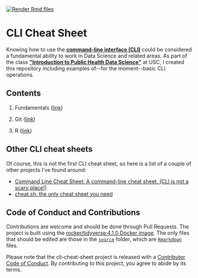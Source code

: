 [![Render Rmd files](https://github.com/gvegayon/cli-cheat-sheet/actions/workflows/render-all.yml/badge.svg)](https://github.com/gvegayon/cli-cheat-sheet/actions/workflows/render-all.yml)

# CLI Cheat Sheet

Knowing how to use the [**command-line interface (CLI)**](https://en.wikipedia.org/wiki/Command-line_interface) could be considered a fundamental ability to work in Data Science and related areas. As part of the class [**"Introduction to Public Health Data Science"**](https://github.com/USCbiostats/PM566) at USC, I created this repository including examples of--for the moment--basic CLI operations.

## Contents

1. Fundamentals ([link](01-fundamentals.md))

2. Git ([link](02-git.md))

3. R ([link](03-r.md))


## Other CLI cheat sheets

Of course, this is not the first CLI cheat sheet, so here is a list of a couple of other projects I've found around:

- [Command Line Cheat Sheet: A command-line cheat sheet. (CLI is not a scary place!)](https://github.com/WebDevStudios/CLI-Cheat-Sheet)
- [cheat.sh: the only cheat sheet you need](https://github.com/chubin/cheat.sh)

## Code of Conduct and Contributions
  
Contributions are welcome and should be done through Pull Requests. The project is built using the [rocker/tidyverse:4.1.0 Docker image](https://hub.docker.com/r/rocker/tidyverse). The only files that should be edited are those in the [`source`](https://github.com/gvegayon/cli-cheat-sheet/tree/main/sources) folder, which are [`Rmarkdown`](https://rmarkdown.rstudio.com/) files.

Please note that the cli-cheat-sheet project is released with a [Contributor Code of Conduct](https://contributor-covenant.org/version/2/0/CODE_OF_CONDUCT.html). By contributing to this project, you agree to abide by its terms.
